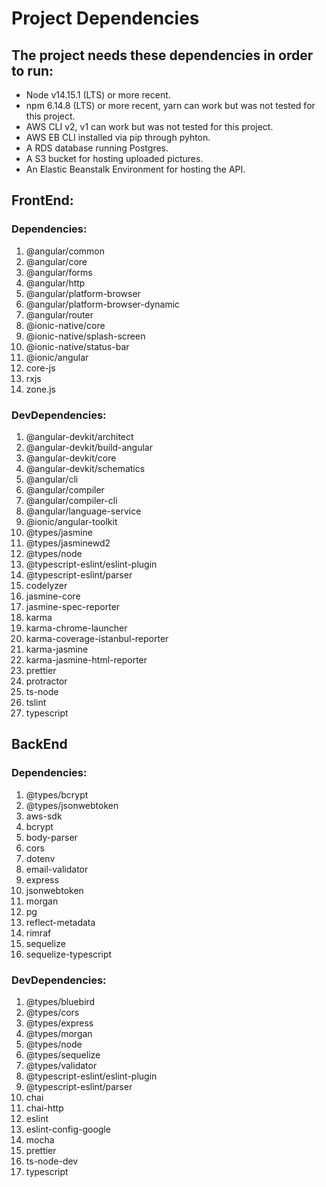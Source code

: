 # Project Dependencies

## The project needs these dependencies in order to run:
- Node v14.15.1 (LTS) or more recent.
- npm 6.14.8 (LTS) or more recent, yarn can work but was not tested for this project.
- AWS CLI v2, v1 can work but was not tested for this project.
- AWS EB CLI installed via pip through pyhton.
- A RDS database running Postgres.
- A S3 bucket for hosting uploaded pictures.
- An Elastic Beanstalk Environment for hosting the API.

## FrontEnd:

### Dependencies:

1. @angular/common
1. @angular/core
1. @angular/forms
1. @angular/http
1. @angular/platform-browser
1. @angular/platform-browser-dynamic
1. @angular/router
1. @ionic-native/core
1. @ionic-native/splash-screen
1. @ionic-native/status-bar
1. @ionic/angular
1. core-js
1. rxjs
1. zone.js

### DevDependencies:

1. @angular-devkit/architect
1. @angular-devkit/build-angular
1. @angular-devkit/core
1. @angular-devkit/schematics
1. @angular/cli
1. @angular/compiler
1. @angular/compiler-cli
1. @angular/language-service
1. @ionic/angular-toolkit
1. @types/jasmine
1. @types/jasminewd2
1. @types/node
1. @typescript-eslint/eslint-plugin
1. @typescript-eslint/parser
1. codelyzer
1. jasmine-core
1. jasmine-spec-reporter
1. karma
1. karma-chrome-launcher
1. karma-coverage-istanbul-reporter
1. karma-jasmine
1. karma-jasmine-html-reporter
1. prettier
1. protractor
1. ts-node
1. tslint
1. typescript

## BackEnd 

### Dependencies:

1. @types/bcrypt
1. @types/jsonwebtoken
1. aws-sdk
1. bcrypt
1. body-parser
1. cors
1. dotenv
1. email-validator
1. express
1. jsonwebtoken
1. morgan
1. pg
1. reflect-metadata
1. rimraf
1. sequelize
1. sequelize-typescript

### DevDependencies:

1. @types/bluebird
1. @types/cors
1. @types/express
1. @types/morgan
1. @types/node
1. @types/sequelize
1. @types/validator
1. @typescript-eslint/eslint-plugin
1. @typescript-eslint/parser
1. chai
1. chai-http
1. eslint
1. eslint-config-google
1. mocha
1. prettier
1. ts-node-dev
1. typescript
